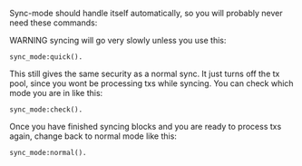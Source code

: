 
Sync-mode should handle itself automatically, so you will probably never need these commands:

WARNING syncing will go very slowly unless you use this:
```
sync_mode:quick().
```
This still gives the same security as a normal sync. It just turns off the tx pool, since you wont be processing txs while syncing.
You can check which mode you are in like this:
```
sync_mode:check().
```
Once you have finished syncing blocks and you are ready to process txs again, change back to normal mode like this:
```
sync_mode:normal().
```
